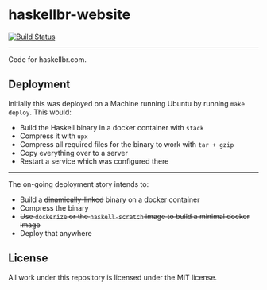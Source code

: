 # haskellbr-website
[![Build Status](https://travis-ci.org/haskellbr/website.svg?branch=master)](https://travis-ci.org/haskellbr/website)
- - -
Code for haskellbr.com.

## Deployment
Initially this was deployed on a Machine running Ubuntu by running
`make deploy`. This would:

* Build the Haskell binary in a docker container with `stack`
* Compress it with `upx`
* Compress all required files for the binary to work with `tar + gzip`
* Copy everything over to a server
* Restart a service which was configured there

- - -

The on-going deployment story intends to:
* Build a ~~dinamically-linked~~ binary on a docker container
* Compress the binary
* ~~Use `dockerize` or the `haskell-scratch` image to build a minimal docker image~~
* Deploy that anywhere

## License
All work under this repository is licensed under the MIT license.
